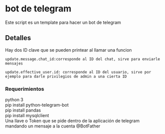 # bot de telegram

Este script es un template para hacer un bot de telegram

## Detalles

Hay dos ID clave que se pueden printear al llamar una funcion

```
update.message.chat_id:corresponde al ID del chat, sirve para enviarle mensajes
```

```
update.effective_user.id: corresponde al ID del usuario, sirve por ejemplo para darle privilegios de admin a una cierta ID
```

### Requerimientos
python 3\
pip install python-telegram-bot\
pip install pandas\
pip install mysqlclient\
Una llave o Token que se pide dentro de la aplicación de telegram mandando un mensaje a la cuenta @BotFather
